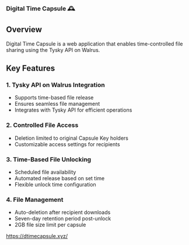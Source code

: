 ### **Digital Time Capsule 🕰️**

## **Overview**  
Digital Time Capsule is a web application that enables time-controlled file sharing using the Tysky API on Walrus.  

## **Key Features**  

### **1. Tysky API on Walrus Integration**  
- Supports time-based file release  
- Ensures seamless file management  
- Integrates with Tysky API for efficient operations  

### **2. Controlled File Access**  
- Deletion limited to original Capsule Key holders  
- Customizable access settings for recipients  

### **3. Time-Based File Unlocking**  
- Scheduled file availability  
- Automated release based on set time  
- Flexible unlock time configuration  

### **4. File Management**  
- Auto-deletion after recipient downloads  
- Seven-day retention period post-unlock  
- 2GB file size limit per capsule


https://dtimecapsule.xyz/
